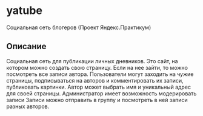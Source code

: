# yatube
Социальная сеть блогеров (Проект Яндекс.Практикум)


## Описание

Социальная сеть для публикации личных дневников.
Это сайт, на котором можно создать свою страницу. Если на нее зайти, то можно посмотреть все записи автора.
Пользователи могут заходить на чужие страницы, подписываться на авторов и комментировать их записи, публиковать картинки.
Автор может выбрать имя и уникальный адрес для своей страницы.
Администратор имеет возможность модерировать записи
Записи можно отправить в группу и посмотреть в ней записи разных авторов.
